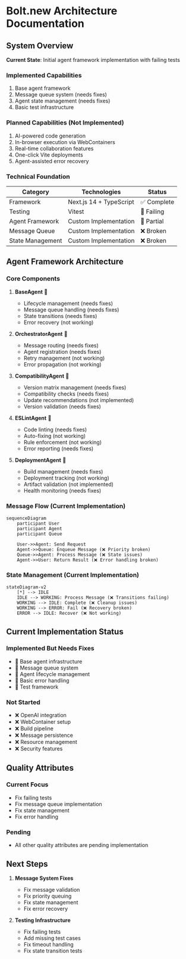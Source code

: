 # Bolt.new Architecture Documentation

## System Overview

**Current State**: Initial agent framework implementation with failing tests

### Implemented Capabilities

1. Base agent framework
2. Message queue system (needs fixes)
3. Agent state management (needs fixes)
4. Basic test infrastructure

### Planned Capabilities (Not Implemented)

1. AI-powered code generation
2. In-browser execution via WebContainers
3. Real-time collaboration features
4. One-click Vite deployments
5. Agent-assisted error recovery

### Technical Foundation

| Category         | Technologies            | Status      |
| ---------------- | ----------------------- | ----------- |
| Framework        | Next.js 14 + TypeScript | ✅ Complete |
| Testing          | Vitest                  | 🚧 Failing  |
| Agent Framework  | Custom Implementation   | 🚧 Partial  |
| Message Queue    | Custom Implementation   | ❌ Broken   |
| State Management | Custom Implementation   | ❌ Broken   |

## Agent Framework Architecture

### Core Components

1. **BaseAgent** 🚧

   - Lifecycle management (needs fixes)
   - Message queue handling (needs fixes)
   - State transitions (needs fixes)
   - Error recovery (not working)

2. **OrchestratorAgent** 🚧

   - Message routing (needs fixes)
   - Agent registration (needs fixes)
   - Retry management (not working)
   - Error propagation (not working)

3. **CompatibilityAgent** 🚧

   - Version matrix management (needs fixes)
   - Compatibility checks (needs fixes)
   - Update recommendations (not implemented)
   - Version validation (needs fixes)

4. **ESLintAgent** 🚧

   - Code linting (needs fixes)
   - Auto-fixing (not working)
   - Rule enforcement (not working)
   - Error reporting (needs fixes)

5. **DeploymentAgent** 🚧
   - Build management (needs fixes)
   - Deployment tracking (not working)
   - Artifact validation (not implemented)
   - Health monitoring (needs fixes)

### Message Flow (Current Implementation)

```mermaid
sequenceDiagram
    participant User
    participant Agent
    participant Queue

    User->>Agent: Send Request
    Agent->>Queue: Enqueue Message (❌ Priority broken)
    Queue->>Agent: Process Message (❌ State issues)
    Agent->>User: Return Result (❌ Error handling broken)
```

### State Management (Current Implementation)

```mermaid
stateDiagram-v2
    [*] --> IDLE
    IDLE --> WORKING: Process Message (❌ Transitions failing)
    WORKING --> IDLE: Complete (❌ Cleanup issues)
    WORKING --> ERROR: Fail (❌ Recovery broken)
    ERROR --> IDLE: Recover (❌ Not working)
```

## Current Implementation Status

### Implemented But Needs Fixes

- 🚧 Base agent infrastructure
- 🚧 Message queue system
- 🚧 Agent lifecycle management
- 🚧 Basic error handling
- 🚧 Test framework

### Not Started

- ❌ OpenAI integration
- ❌ WebContainer setup
- ❌ Build pipeline
- ❌ Message persistence
- ❌ Resource management
- ❌ Security features

## Quality Attributes

### Current Focus

- Fix failing tests
- Fix message queue implementation
- Fix state management
- Fix error handling

### Pending

- All other quality attributes are pending implementation

## Next Steps

1. **Message System Fixes**

   - Fix message validation
   - Fix priority queuing
   - Fix state management
   - Fix error recovery

2. **Testing Infrastructure**
   - Fix failing tests
   - Add missing test cases
   - Fix timeout handling
   - Fix state transition tests
